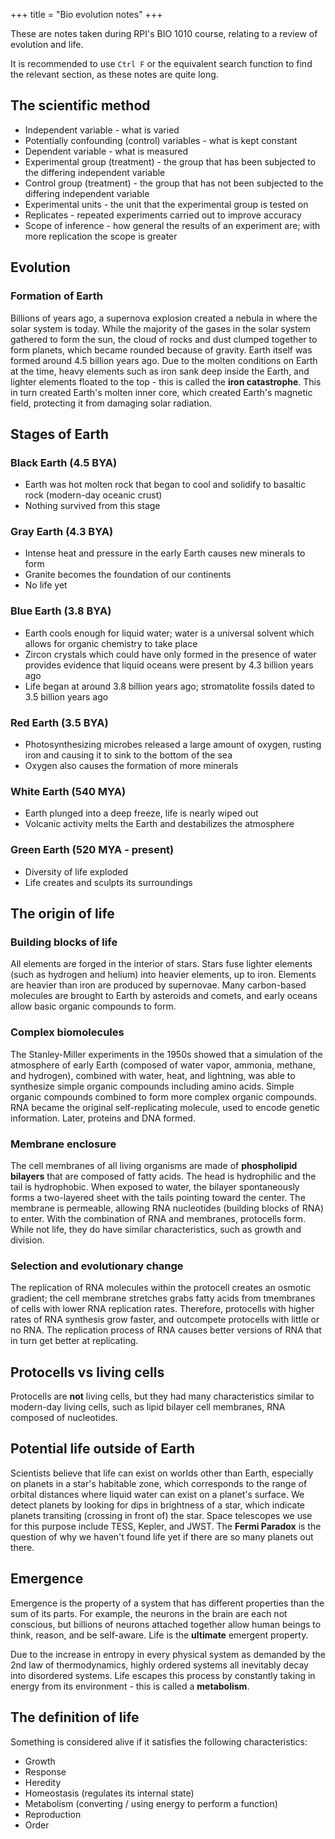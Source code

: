 +++
title = "Bio evolution notes"
+++

These are notes taken during RPI's BIO 1010 course, relating to a review of evolution and life.

<!-- more -->

It is recommended to use `Ctrl F` or the equivalent search function to find the relevant section, as these notes are quite long.

## The scientific method

- Independent variable - what is varied
- Potentially confounding (control) variables - what is kept constant
- Dependent variable - what is measured
- Experimental group (treatment) - the group that has been subjected to the differing independent variable
- Control group (treatment) - the group that has not been subjected to the differing independent variable
- Experimental units - the unit that the experimental group is tested on
- Replicates - repeated experiments carried out to improve accuracy
- Scope of inference - how general the results of an experiment are; with more replication the scope is greater

## Evolution

### Formation of Earth

Billions of years ago, a supernova explosion created a nebula in where the solar system is today. While the majority of the gases in the solar system gathered to form the sun, the cloud of rocks and dust clumped together to form planets, which became rounded because of gravity. Earth itself was formed around 4.5 billion years ago.
Due to the molten conditions on Earth at the time, heavy elements such as iron sank deep inside the Earth, and lighter elements floated to the top - this is called the **iron catastrophe**. This in turn created Earth's molten inner core, which created Earth's magnetic field, protecting it from damaging solar radiation.

## Stages of Earth

### Black Earth (4.5 BYA)

- Earth was hot molten rock that began to cool and solidify to basaltic rock (modern-day oceanic crust)
- Nothing survived from this stage

### Gray Earth (4.3 BYA)

- Intense heat and pressure in the early Earth causes new minerals to form
- Granite becomes the foundation of our continents
- No life yet

### Blue Earth (3.8 BYA)

- Earth cools enough for liquid water; water is a universal solvent which allows for organic chemistry to take place
- Zircon crystals which could have only formed in the presence of water provides evidence that liquid oceans were present by 4.3 billion years ago
- Life began at around 3.8 billion years ago; stromatolite fossils dated to 3.5 billion years ago

### Red Earth (3.5 BYA)

- Photosynthesizing microbes released a large amount of oxygen, rusting iron and causing it to sink to the bottom of the sea
- Oxygen also causes the formation of more minerals

### White Earth (540 MYA)

- Earth plunged into a deep freeze, life is nearly wiped out
- Volcanic activity melts the Earth and destabilizes the atmosphere

### Green Earth (520 MYA - present)

- Diversity of life exploded
- Life creates and sculpts its surroundings

## The origin of life

### Building blocks of life

All elements are forged in the interior of stars. Stars fuse lighter elements (such as hydrogen and helium) into heavier elements, up to iron. Elements are heavier than iron are produced by supernovae. Many carbon-based molecules are brought to Earth by asteroids and comets, and early oceans allow basic organic compounds to form.

### Complex biomolecules

The Stanley-Miller experiments in the 1950s showed that a simulation of the atmosphere of early Earth (composed of water vapor, ammonia, methane, and hydrogen), combined with water, heat, and lightning, was able to synthesize simple organic compounds including amino acids. Simple organic compounds combined to form more complex organic compounds. RNA became the original self-replicating molecule, used to encode genetic information. Later, proteins and DNA formed.

### Membrane enclosure

The cell membranes of all living organisms are made of **phospholipid bilayers** that are composed of fatty acids. The head is hydrophilic and the tail is hydrophobic. When exposed to water, the bilayer spontaneously forms a two-layered sheet with the tails pointing toward the center. The membrane is permeable, allowing RNA nucleotides (building blocks of RNA) to enter.
With the combination of RNA and membranes, protocells form. While not life, they do have similar characteristics, such as growth and division.

### Selection and evolutionary change

The replication of RNA molecules within the protocell creates an osmotic gradient; the cell membrane stretches grabs fatty acids from tmembranes of cells with lower RNA replication rates. Therefore, protocells with higher rates of RNA synthesis grow faster, and outcompete protocells with little or no RNA. The replication process of RNA causes better versions of RNA that in turn get better at replicating.

## Protocells vs living cells

Protocells are **not** living cells, but they had many characteristics similar to modern-day living cells, such as lipid bilayer cell membranes, RNA composed of nucleotides.

## Potential life outside of Earth

Scientists believe that life can exist on worlds other than Earth, especially on planets in a star's habitable zone, which corresponds to the range of orbital distances where liquid water can exist on a planet's surface. We detect planets by looking for dips in brightness of a star, which indicate planets transiting (crossing in front of) the star. Space telescopes we use for this purpose include TESS, Kepler, and JWST. The **Fermi Paradox** is the question of why we haven't found life yet if there are so many planets out there.

## Emergence

Emergence is the property of a system that has different properties than the sum of its parts. For example, the neurons in the brain are each not conscious, but billions of neurons attached together allow human beings to think, reason, and be self-aware. Life is the **ultimate** emergent property.

Due to the increase in entropy in every physical system as demanded by the 2nd law of thermodynamics, highly ordered systems all inevitably decay into disordered systems. Life escapes this process by constantly taking in energy from its environment - this is called a **metabolism**.

## The definition of life

Something is considered alive if it satisfies the following characteristics:

- Growth
- Response
- Heredity
- Homeostasis (regulates its internal state)
- Metabolism (converting / using energy to perform a function)
- Reproduction
- Order
